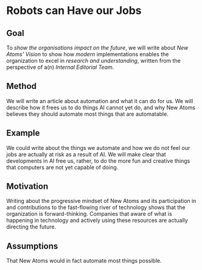 # Robots can Have our Jobs

## Goal
To *show the organisations impact on the future*, we will write about *New Atoms' Vision* to show how *modern* implementations enables the organization to excel in *research and understanding*, written from the perspective of a(n) *Internal Editorial Team*.

## Method
We will write an article about automation and what it can do for us. We will describe how it frees us to do things AI cannot yet do, and why New Atoms believes they should automate most things that are automatable.

## Example
We could write about the things we automate and how we do not feel our jobs are actually at risk as a result of AI. We will make clear that developments in AI free us, rather, to do the more fun and creative things that computers are not yet capable of doing.

## Motivation
Writing about the progressive mindset of New Atoms and its participation in and contributions to the fast-flowing river of technology shows that the organization is forward-thinking. Companies that aware of what is happening in technology and actively using these resources are actually directing the future.

## Assumptions
That New Atoms would in fact automate most things possible.
